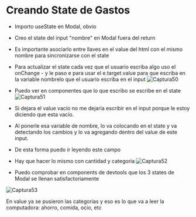 # Creando State de Gastos
- Importo useState en Modal, obvio
- Creo el state del input "nombre" en Modal fuera del return
- Es importante asociarlo entre llaves en el value del html con el mismo nombre para sincronizarse con el state
- Para actualizar el state cada vez que el usuario escriba algo uso el onChange
        - y le paso e para usar el e.target.value para que escriba en la variable nombrelo que el usuario escriba en el input
![Captura50](./Captura50.png)

- Puedo ver en componentes que lo que escribo se escribe en el state
![Captura51](./Captura51.png)

- Si dejara el value vacío no me dejaría escribir en el input porque le estoy diciendo que esta vacío. 
- Al ponerle esa variable de nombre, lo va colocando en el state y va detectando los cambios y lo va agregando dentro del value de este input.
- De esta forma puedo ir leyendo este campo
- Hay que hacer lo mismo con cantidad y categoria
![Captura52](./Captura52.png)

- Puedo comprobar en components de devtools que los 3 states de Modal se llenan satisfactoriamente

![Captura53](./Captura53.png)

En value ya se pusieron las categorías y eso es lo que va a leer la computadora: ahorro, comida, ocio, etc